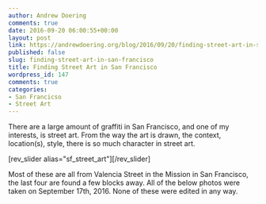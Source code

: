 ```yaml
---
author: Andrew Doering
comments: true
date: 2016-09-20 06:00:55+00:00
layout: post
link: https://andrewdoering.org/blog/2016/09/20/finding-street-art-in-san-francisco/
published: false
slug: finding-street-art-in-san-francisco
title: Finding Street Art in San Francisco
wordpress_id: 147
comments: true
categories:
- San Francicso
- Street Art
---
```


There are a large amount of graffiti in San Francisco, and one of my interests, is street art. From the way the art is drawn, the context, location(s), style, there is so much character in street art.





[rev_slider alias="sf_street_art"][/rev_slider]





Most of these are all from Valencia Street in the Mission in San Francisco, the last four are found a few blocks away. All of the below photos were taken on September 17th, 2016. None of these were edited in any way.
